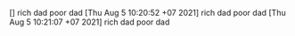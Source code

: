 [] rich dad poor dad 
[Thu Aug  5 10:20:52 +07 2021] rich dad poor dad 
[Thu Aug  5 10:21:07 +07 2021] rich dad poor dad 
